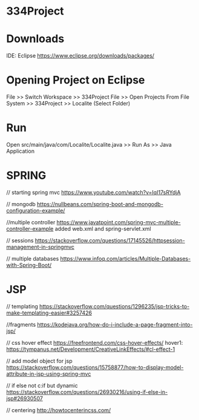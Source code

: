 # 334Project

Downloads
==========
IDE: Eclipse https://www.eclipse.org/downloads/packages/

Opening Project on Eclipse
==========================
File >> Switch Workspace >> 334Project
File >> Open Projects From File System >> 334Project >> Localite (Select Folder)

Run
===
Open src/main/java/com/Localite/Localite.java >> Run As >> Java Application

SPRING
=====
// starting spring mvc
https://www.youtube.com/watch?v=IqI17sRYdjA  

// mongodb
https://nullbeans.com/spring-boot-and-mongodb-configuration-example/

//multiple controller
https://www.javatpoint.com/spring-mvc-multiple-controller-example
added web.xml and spring-servlet.xml

// sessions
https://stackoverflow.com/questions/17145526/httpsession-management-in-springmvc

// multiple databases
https://www.infoq.com/articles/Multiple-Databases-with-Spring-Boot/

JSP
=====
// templating
https://stackoverflow.com/questions/1296235/jsp-tricks-to-make-templating-easier#3257426

//fragments
https://kodejava.org/how-do-i-include-a-page-fragment-into-jsp/

// css hover effect
https://freefrontend.com/css-hover-effects/
hover1: https://tympanus.net/Development/CreativeLinkEffects/#cl-effect-1

// add model object for jsp
https://stackoverflow.com/questions/15758877/how-to-display-model-attribute-in-jsp-using-spring-mvc

// if else not c:if but dynamic
https://stackoverflow.com/questions/26930216/using-if-else-in-jsp#26930507

// centering
http://howtocenterincss.com/